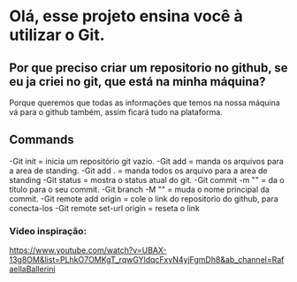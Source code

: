 # Olá, esse projeto ensina você à utilizar o Git.

## Por que preciso criar um repositorio no github, se eu ja criei no git, que está na minha máquina?

Porque queremos que todas as informações que temos na nossa máquina vá para o github também, assim ficará tudo na plataforma.

## Commands

-Git init = inicia um repositório git vazio. 
-Git add = manda os arquivos para a area de standing.
-Git add . = manda todos os arquivo para a area de standing
-Git status = mostra o status atual do git.
-Git commit -m "" = da o título para o seu commit.
-Git branch -M "" = muda o nome principal da commit.
-Git remote add origin = cole o link do repositorio do github, para conecta-los
-Git remote set-url origin = reseta o link

### Video inspiração:

https://www.youtube.com/watch?v=UBAX-13g8OM&list=PLhkO7OMKgT_rqwGYldqcFxyN4yjFgmDh8&ab_channel=RafaellaBallerini
